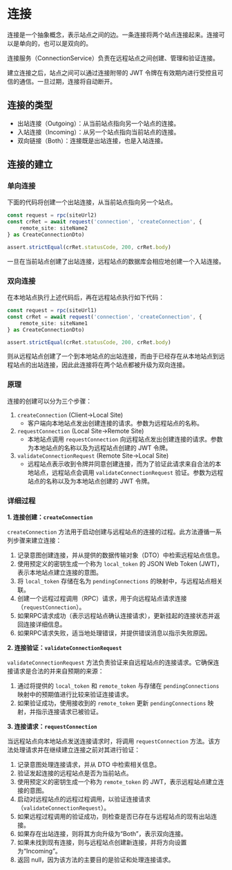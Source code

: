 # 连接

连接是一个抽象概念，表示站点之间的边。一条连接将两个站点连接起来。连接可以是单向的，也可以是双向的。

连接服务（ConnectionService）负责在远程站点之间创建、管理和验证连接。

建立连接之后，站点之间可以通过连接附带的 JWT 令牌在有效期内进行受控且可信的通信。一旦过期，连接将自动断开。

## 连接的类型

- 出站连接（Outgoing）：从当前站点指向另一个站点的连接。
- 入站连接（Incoming）：从另一个站点指向当前站点的连接。
- 双向链接（Both）：连接既是出站连接，也是入站连接。

## 连接的建立

### 单向连接

下面的代码将创建一个出站连接，从当前站点指向另一个站点。

```ts
const request = rpc(siteUrl2)
const crRet = await request('connection', 'createConnection', {
    remote_site: siteName2
} as CreateConnectionDto)

assert.strictEqual(crRet.statusCode, 200, crRet.body)
```

一旦在当前站点创建了出站连接，远程站点的数据库会相应地创建一个入站连接。

### 双向连接

在本地站点执行上述代码后，再在远程站点执行如下代码：

```ts
const request = rpc(siteUrl1)
const crRet = await request('connection', 'createConnection', {
    remote_site: siteName1
} as CreateConnectionDto)

assert.strictEqual(crRet.statusCode, 200, crRet.body)
```

则从远程站点创建了一个到本地站点的出站连接，而由于已经存在从本地站点到远程站点的出站连接，因此此连接将在两个站点都被升级为双向连接。

### 原理

连接的创建可以分为三个步骤：

1. `createConnection` (Client->Local Site)
    - 客户端向本地站点发出创建连接的请求。参数为远程站点的名称。
2. `requestConnection` (Local Site->Remote Site)
    - 本地站点调用 `requestConnection` 向远程站点发出创建连接的请求。参数为本地站点的名称以及为远程站点创建的 JWT 令牌。
3. `validateConnectionRequest` (Remote Site->Local Site)
    - 远程站点表示收到令牌并同意创建连接，而为了验证此请求来自合法的本地站点，远程站点会调用 `validateConnectionRequest` 验证。参数为远程站点的名称以及为本地站点创建的 JWT 令牌。

### 详细过程

**1. 连接创建：`createConnection`**

`createConnection` 方法用于启动创建与远程站点的连接的过程。此方法遵循一系列步骤来建立连接：

1. 记录意图创建连接，并从提供的数据传输对象（DTO）中检索远程站点信息。
2. 使用预定义的密钥生成一个称为 `local_token` 的 JSON Web Token (JWT)，表示本地站点建立连接的意图。
3. 将 `local_token` 存储在名为 `pendingConnections` 的映射中，与远程站点相关联。
4. 创建一个远程过程调用（RPC）请求，用于向远程站点请求连接（`requestConnection`）。
5. 如果RPC请求成功（表示远程站点确认连接请求），更新挂起的连接状态并返回连接详细信息。
6. 如果RPC请求失败，适当地处理错误，并提供错误消息以指示失败原因。

**2. 连接验证：`validateConnectionRequest`**

`validateConnectionRequest` 方法负责验证来自远程站点的连接请求。它确保连接请求是合法的并来自预期的来源：

1. 通过将提供的 `local_token` 和 `remote_token` 与存储在 `pendingConnections` 映射中的预期值进行比较来验证连接请求。
2. 如果验证成功，使用接收到的 `remote_token` 更新 `pendingConnections` 映射，并指示连接请求已被验证。

**3. 连接请求：`requestConnection`**

当远程站点向本地站点发送连接请求时，将调用 `requestConnection` 方法。该方法处理请求并在继续建立连接之前对其进行验证：

1. 记录意图处理连接请求，并从 DTO 中检索相关信息。
2. 验证发起连接的远程站点是否为当前站点。
3. 使用预定义的密钥生成一个称为 `remote_token` 的 JWT，表示远程站点建立连接的意图。
4. 启动对远程站点的远程过程调用，以验证连接请求（`validateConnectionRequest`）。
5. 如果远程过程调用的验证成功，则检查是否已存在与远程站点的现有出站连接。
6. 如果存在出站连接，则将其方向升级为“Both”，表示双向连接。
7. 如果未找到现有连接，则与远程站点创建新连接，并将方向设置为“Incoming”。
8. 返回 null，因为该方法的主要目的是验证和处理连接请求。
